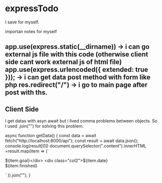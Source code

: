 ﻿# expressTodo
I save for myself. 

importan notes for myself

app.use(express.static(__dirname))  -> i can go external js file with this code (otherwise client side cant work external js of html file)
app.use(express.urlencoded({ extended: true }));  -> i can get data post method with form like php
res.redirect("/") -> i go to main page after post with ths.
------------------------------------

<h2>Client Side </h2>
I get datas with asyn await but i lived comma problems between objects. So I used .join("") for solving this problem.

async function getData() {
  const data = await fetch("http://localhost:8000/api");
  const result = await data.json();
  console.log(result[0])
  document.querySelector(".content").innerHTML =result.map(item => (`
    <div class="row">
    <div class="col1">${item.goal}</div> 
    <div class="col2">${item.date} </div>
    <div class="col3">${item.finished}</div>
  </div>`
  )).join("");
}

